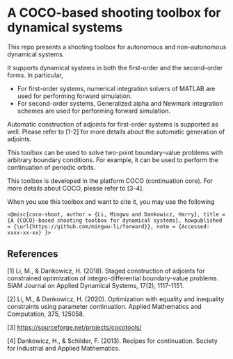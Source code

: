 # A COCO-based shooting toolbox for dynamical systems

This repo presents a shooting toolbox for autonomous and non-autonomous dynamical systems.

It supports dynamical systems in both the first-order and the second-order forms. In particular, 
* For first-order systems, numerical integration solvers of MATLAB are used for performing forward simulation. 
* For second-order systems, Generalized alpha and Newmark integration schemes are used for performing forward simulation.

Automatic construction of adjoints for first-order systems is supported as well. Please refer to [1-2] for more details about the automatic generation of adjoints.

This toolbox can be used to solve two-point boundary-value problems with arbitrary boundary conditions. For example, it can be used to perform the continuation of periodic orbits.

This toolbox is developed in the platform COCO (continuation core). For more details about COCO, please refer to [3-4]. 

When you use this toolbox and want to cite it, you may use the following

`<@misc{coco-shoot,
  author = {Li, Mingwu and Dankowicz, Harry},
  title = {A {COCO}-based shooting toolbox for dynamical systems},
  howpublished = {\url{https://github.com/mingwu-li/forward}},
  note = {Accessed: xxxx-xx-xx}
}>`

## References
[1] Li, M., & Dankowicz, H. (2018). Staged construction of adjoints for constrained optimization of integro-differential boundary-value problems. SIAM Journal on Applied Dynamical Systems, 17(2), 1117-1151.

[2] Li, M., & Dankowicz, H. (2020). Optimization with equality and inequality constraints using parameter continuation. Applied Mathematics and Computation, 375, 125058.

[3] https://sourceforge.net/projects/cocotools/

[4] Dankowicz, H., & Schilder, F. (2013). Recipes for continuation. Society for Industrial and Applied Mathematics.
